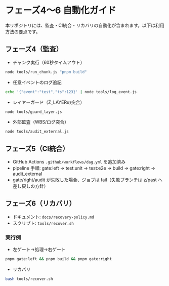 # フェーズ4〜6 自動化ガイド

本リポジトリには、監査・CI統合・リカバリの自動化が含まれます。以下は利用方法の要点です。

## フェーズ4（監査）
- チャンク実行（60秒タイムアウト）
```bash
node tools/run_chunk.js "pnpm build"
```
- 任意イベントのログ追記
```bash
echo '{"event":"test","ts":123}' | node tools/log_event.js
```
- レイヤーガード（Z_LAYERの突合）
```bash
node tools/guard_layer.js
```
- 外部監査（WBS/ログ突合）
```bash
node tools/audit_external.js
```

## フェーズ5（CI統合）
- GitHub Actions `.github/workflows/dag.yml` を追加済み
- pipeline 手順: gate:left → test:unit → test:e2e → build → gate:right → audit_external
- gate/right/audit が失敗した場合、ジョブは fail（失敗ブランチは z/past へ差し戻しの方針）

## フェーズ6（リカバリ）
- ドキュメント: `docs/recovery-policy.md`
- スクリプト: `tools/recover.sh`

### 実行例
- 左ゲート→処理→右ゲート
```bash
pnpm gate:left && pnpm build && pnpm gate:right
```
- リカバリ
```bash
bash tools/recover.sh
```
